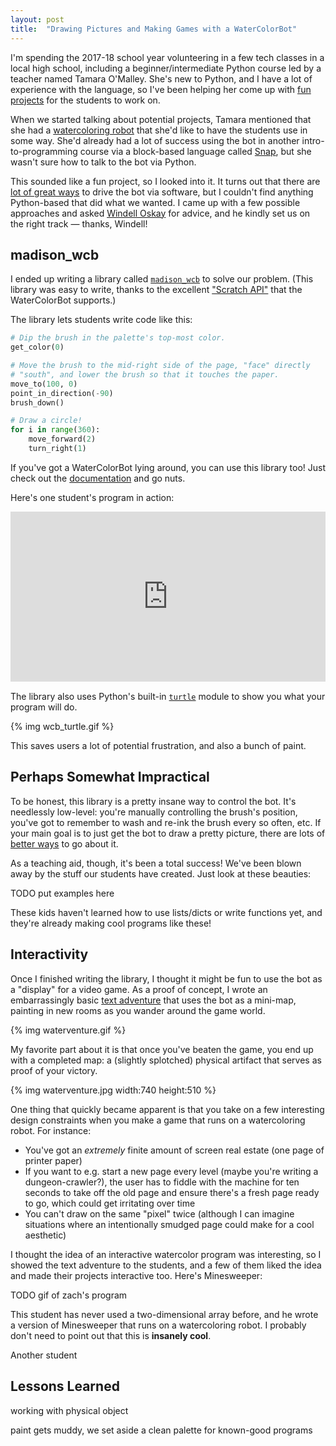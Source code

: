 ```yaml
---
layout: post
title:  "Drawing Pictures and Making Games with a WaterColorBot"
---
```


I'm spending the 2017-18 school year volunteering in a few tech classes in a local high school, including a beginner/intermediate Python course led by a teacher named Tamara O'Malley. She's new to Python, and I have a lot of experience with the language, so I've been helping her come up with [fun projects](http://blog.jrheard.com/python/passwords) for the students to work on.

When we started talking about potential projects, Tamara mentioned that she had a [watercoloring robot](http://watercolorbot.com/) that she'd like to have the students use in some way. She'd already had a lot of success using the bot in another intro-to-programming course via a block-based language called [Snap](https://github.com/evil-mad/WaterColorBlocks), but she wasn't sure how to talk to the bot via Python.

This sounded like a fun project, so I looked into it. It turns out that there are [lot of great ways](http://wiki.evilmadscientist.com/WaterColorBot) to drive the bot via software, but I couldn't find anything Python-based that did what we wanted. I came up with a few possible approaches and asked [Windell Oskay](https://www.evilmadscientist.com/about/) for advice, and he kindly set us on the right track — thanks, Windell!

madison_wcb
-----------

I ended up writing a library called [`madison_wcb`](http://madison-wcb.readthedocs.io/en/latest/) to solve our problem. (This library was easy to write, thanks to the excellent ["Scratch API"](https://github.com/techninja/cncserver/blob/master/scratch/SCRATCH.API.md) that the WaterColorBot supports.)

The library lets students write code like this:

```python
# Dip the brush in the palette's top-most color.
get_color(0)

# Move the brush to the mid-right side of the page, "face" directly
# "south", and lower the brush so that it touches the paper.
move_to(100, 0)
point_in_direction(-90)
brush_down()

# Draw a circle!
for i in range(360):
	move_forward(2)
	turn_right(1)
```

If you've got a WaterColorBot lying around, you can use this library too! Just check out the [documentation](http://madison-wcb.readthedocs.io/en/latest/) and go nuts.

Here's one student's program in action:

<div style='position:relative;padding-bottom:54%;margin-bottom:15px;'><iframe src='https://gfycat.com/ifr/ColdBigAzurevase' frameborder='0' scrolling='no' width='100%' height='100%' style='position:absolute;top:0;left:0' allowfullscreen></iframe></div>

The library also uses Python's built-in [`turtle`](https://docs.python.org/3.3/library/turtle.html?highlight=turtle) module to show you what your program will do.

{% img wcb_turtle.gif %}

This saves users a lot of potential frustration, and also a bunch of paint.

Perhaps Somewhat Impractical
--------

To be honest, this library is a pretty insane way to control the bot. It's needlessly low-level: you're manually controlling the brush's position, you've got to remember to wash and re-ink the brush every so often, etc. If your main goal is to just get the bot to draw a pretty picture, there are lots of [better ways](http://wiki.evilmadscientist.com/WaterColorBot#Part_II:_Software_for_WaterColorBot) to go about it.

As a teaching aid, though, it's been a total success! We've been blown away by the stuff our students have created. Just look at these beauties:

TODO put examples here

These kids haven't learned how to use lists/dicts or write functions yet, and they're already making cool programs like these!

Interactivity
-------------

Once I finished writing the library, I thought it might be fun to use the bot as a "display" for a video game. As a proof of concept, I wrote an embarrassingly basic [text adventure](https://github.com/jrheard/waterventure/blob/master/waterventure.py) that uses the bot as a mini-map, painting in new rooms as you wander around the game world.

{% img waterventure.gif %}

My favorite part about it is that once you've beaten the game, you end up with a completed map: a (slightly splotched) physical artifact that serves as proof of your victory.

{% img waterventure.jpg width:740 height:510 %}

One thing that quickly became apparent is that you take on a few interesting design constraints when you make a game that runs on a watercoloring robot. For instance:
* You've got an _extremely_ finite amount of screen real estate (one page of printer paper)
* If you want to e.g. start a new page every level (maybe you're writing a dungeon-crawler?), the user has to fiddle with the machine for ten seconds to take off the old page and ensure there's a fresh page ready to go, which could get irritating over time
* You can't draw on the same "pixel" twice (although I can imagine situations where an intentionally smudged page could make for a cool aesthetic)

I thought the idea of an interactive watercolor program was interesting, so I showed the text adventure to the students, and a few of them liked the idea and made their projects interactive too. Here's Minesweeper:

TODO gif of zach's program

This student has never used a two-dimensional array before, and he wrote a version of Minesweeper that runs on a watercoloring robot. I probably don't need to point out that this is **insanely cool**.

Another student 

Lessons Learned
---------------

working with physical object

paint gets muddy, we set aside a clean palette for known-good programs
